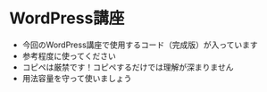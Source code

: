 # WordPress講座

- 今回のWordPress講座で使用するコード（完成版）が入っています
- 参考程度に使ってください
- コピペは厳禁です！コピペするだけでは理解が深まりません
- 用法容量を守って使いましょう